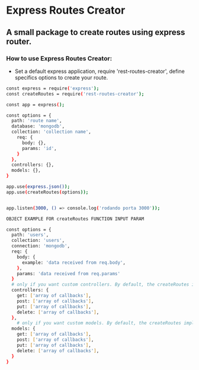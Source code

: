 # Express Routes Creator

## A small package to create routes using express router.

### How to use Express Routes Creator:

* Set a default express application, require 'rest-routes-creator', define specifics options to create your route.

```bash
const express = require('express');
const createRoutes = require('rest-routes-creator');

const app = express();

const options = {
  path: 'route name',
  database: 'mongodb',
  collection: 'collection name',
    req: {
      body: {},
      params: 'id',
    }
  },
  controllers: {},
  models: {},
}

app.use(express.json());
app.use(createRoutes(options));


app.listen(3000, () => console.log('rodando porta 3000'));
```


```bash
OBJECT EXAMPLE FOR createRoutes FUNCTION INPUT PARAM

const options = {
  path: 'users',
  collection: 'users',
  connection: 'mongodb',
  req: {
    body: {
      example: 'data received from req.body',
    },
    params: 'data received from req.params'
  }
  # only if you want custom controllers. By default, the createRoutes implement some patterns for the created routes.
  controllers: {
    get: ['array of callbacks'],
    post: ['array of callbacks'],
    put: ['array of callbacks'],
    delete: ['array of callbacks'],
  },
    # only if you want custom models. By default, the createRoutes implement some patterns for the created routes.
  models: {
    get: ['array of callbacks'],
    post: ['array of callbacks'],
    put: ['array of callbacks'],
    delete: ['array of callbacks'],
  }
}
```